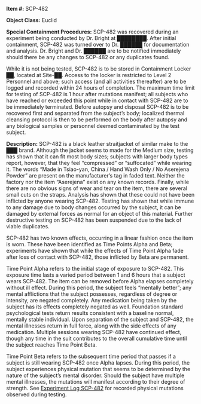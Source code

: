 **Item #:** SCP-482

**Object Class:** Euclid

**Special Containment Procedures:** SCP-482 was recovered during an experiment being conducted by Dr. Bright at ████████. After initial containment, SCP-482 was turned over to Dr. ██████ for documentation and analysis. Dr. Bright and Dr. ██████ are to be notified immediately should there be any changes to SCP-482 or any duplicates found.

While it is not being tested, SCP-482 is to be stored in Containment Locker ██, located at Site-██. Access to the locker is restricted to Level 2 Personnel and above; such access (and all activities thereafter) are to be logged and recorded within 24 hours of completion. The maximum time limit for testing of SCP-482 is 1 hour after mutations manifest; all subjects who have reached or exceeded this point while in contact with SCP-482 are to be immediately terminated. Before autopsy and disposal SCP-482 is to be recovered first and separated from the subject’s body; localized thermal cleansing protocol is then to be performed on the body after autopsy and any biological samples or personnel deemed contaminated by the test subject.

**Description:** SCP-482 is a black leather straitjacket of similar make to the ███ brand. Although the jacket seems to made for the Medium size, testing has shown that it can fit most body sizes; subjects with larger body types report, however, that they feel “compressed” or “suffocated” while wearing it. The words “Made in Tsiao-yan, China / Hand Wash Only / No Aserejena Powder” are present on the manufacturer’s tag in faded text. Neither the factory nor the item “Aserejena” exist on any known records. Finally, while there are no obvious signs of wear and tear on the item, there are several small cuts on the straps. Analysis has shown that these could not have been inflicted by anyone wearing SCP-482. Testing has shown that while immune to any damage due to body changes occurred by the subject, it can be damaged by external forces as normal for an object of this material. Further destructive testing on SCP-482 has been suspended due to the lack of viable duplicates.

SCP-482 has two known effects, occurring in a linear fashion once the item is worn. These have been identified as Time Points Alpha and Beta; experiments have shown that while the effects of Time Point Alpha fade after loss of contact with SCP-482, those inflicted by Beta are permanent.

Time Point Alpha refers to the initial stage of exposure to SCP-482. This exposure time lasts a varied period between 1 and 6 hours that a subject wears SCP-482. The item can be removed before Alpha elapses completely without ill effect. During this period, the subject feels “mentally better”; any mental afflictions that the subject possesses, regardless of degree or intensity, are negated completely. Any medication being taken by the subject has its effects completely negated as well. Foundation standard psychological tests return results consistent with a baseline normal, mentally stable individual. Upon separation of the subject and SCP-482, the mental illnesses return in full force, along with the side effects of any medication. Multiple sessions wearing SCP-482 have continued effect, though any time in the suit contributes to the overall cumulative time until the subject reaches Time Point Beta.

Time Point Beta refers to the subsequent time period that passes if a subject is still wearing SCP-482 once Alpha lapses. During this period, the subject experiences physical mutation that seems to be determined by the nature of the subject’s mental disorder. Should the subject have multiple mental illnesses, the mutations will manifest according to their degree of strength. See [Experiment Log SCP-482](/experiment-log-scp-482) for recorded physical mutations observed during testing.